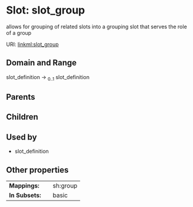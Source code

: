 
# Slot: slot_group


allows for grouping of related slots into a grouping slot that serves the role of a group

URI: [linkml:slot_group](https://w3id.org/linkml/slot_group)


## Domain and Range

slot_definition &#8594;  <sub>0..1</sub> slot_definition

## Parents


## Children


## Used by

 * slot_definition

## Other properties

|  |  |  |
| --- | --- | --- |
| **Mappings:** | | sh:group |
| **In Subsets:** | | basic |

